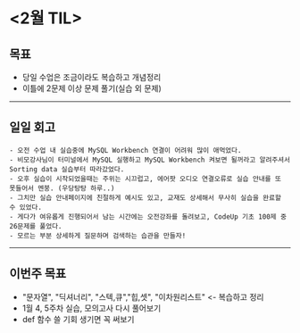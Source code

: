 # <2월 TIL>

## 목표
 - 당일 수업은 조금이라도 복습하고 개념정리
 - 이틀에 2문제 이상 문제 풀기(실습 외 문제)   

---

## 일일 회고
```
- 오전 수업 내 실습중에 MySQL Workbench 연결이 어려워 많이 애먹었다.
- 비모강사님이 터미널에서 MySQL 실행하고 MySQL Workbench 켜보면 될꺼라고 알려주셔서 Sorting data 실습부터 따라갔었다.
- 오후 실습이 시작되었을때는 주위는 시끄럽고, 에어팟 오디오 연결오류로 실습 안내를 또 못들어서 멘붕. (우당탕탕 하루..)
- 그치만 실습 안내페이지에 친절하게 예시도 있고, 교재도 상세해서 무사히 실습을 완료할 수 있었다.
- 게다가 여유롭게 진행되어서 남는 시간에는 오전강좌를 돌려보고, CodeUp 기초 100제 중 26문제를 풀었다.
- 모르는 부분 상세하게 질문하며 검색하는 습관을 만들자!

```
---


## 이번주 목표
- "문자열", "딕셔너리", "스텍,큐","힙,셋", "이차원리스트" <- 복습하고 정리
- 1월 4, 5주차 실습, 모의고사 다시 풀어보기
- def 함수 쓸 기회 생기면 꼭 써보기